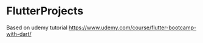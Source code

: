 # FlutterProjects

Based on udemy tutorial
https://www.udemy.com/course/flutter-bootcamp-with-dart/
